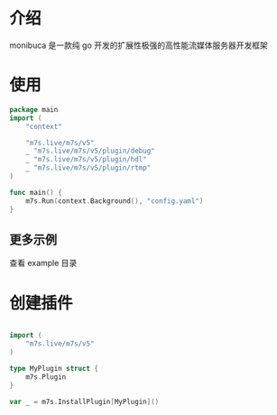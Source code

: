 # 介绍
monibuca 是一款纯 go 开发的扩展性极强的高性能流媒体服务器开发框架

# 使用
```go
package main
import (
	"context"

	"m7s.live/m7s/v5"
	_ "m7s.live/m7s/v5/plugin/debug"
	_ "m7s.live/m7s/v5/plugin/hdl"
	_ "m7s.live/m7s/v5/plugin/rtmp"
)

func main() {
	m7s.Run(context.Background(), "config.yaml")
}

```

## 更多示例

查看 example 目录

# 创建插件

```go

import (
	"m7s.live/m7s/v5"
)

type MyPlugin struct {
	m7s.Plugin
}

var _ = m7s.InstallPlugin[MyPlugin]()
```